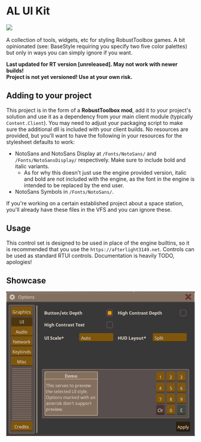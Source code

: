 ﻿# AL UI Kit
[![](https://dcbadge.vercel.app/api/server/stVhj3dvCk)](https://discord.gg/stVhj3dvCk)

A collection of tools, widgets, etc for styling RobustToolbox games. A bit opinionated (see: BaseStyle requiring you specify two five color palettes) but only in ways you can simply ignore if you want.

**Last updated for RT version \[unreleased\]. May not work with newer builds!**<br/>
**Project is not yet versioned! Use at your own risk.**

## Adding to your project
This project is in the form of a **RobustToolbox mod**, add it to your project's solution and use it as a dependency from your main client module (typically `Content.Client`). You may need to adjust your packaging script to make sure the additional dll is included with your client builds.
No resources are provided, but you'll want to have the following in your resources for the stylesheet defaults to work:
- NotoSans and NotoSans Display at `/Fonts/NotoSans/` and `/Fonts/NotoSansDisplay/` respectively. Make sure to include bold and italic variants.
  - As for why this doesn't just use the engine provided version, italic and bold are not included with the engine, as the font in the engine is intended to be replaced by the end user.
- NotoSans Symbols in `/Fonts/NotoSans/`.

If you're working on a certain established project about a space station, you'll already have these files in the VFS and you can ignore these.

## Usage
This control set is designed to be used in place of the engine builtins, so it is recommended that you use the `https://afterlight3149.net`. Controls can be used as standard RTUI controls.
Documentation is heavily TODO, apologies!

## Showcase
![img.png](/readme_assets/img.png)
